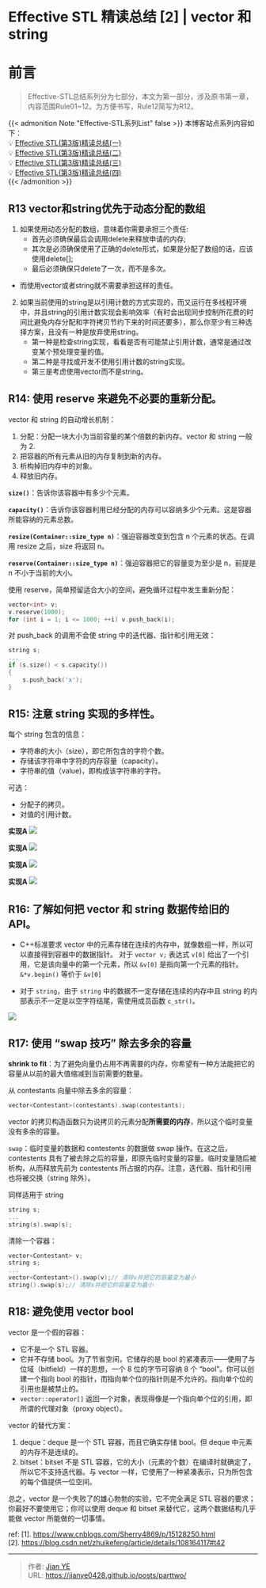 # Effective STL 精读总结 [2] | vector 和 string


# 前言

> Effective-STL总结系列分为七部分，本文为第一部分，涉及原书第一章，内容范围Rule01~12。为方便书写，Rule12简写为R12。

{{< admonition Note "Effective-STL系列List" false >}}
本博客站点系列内容如下：</br>
💡 [Effective STL(第3版)精读总结(一)](https://jianye0428.github.io/posts/partone/)</br>
💡 [Effective STL(第3版)精读总结(二)](https://jianye0428.github.io/posts/parttwo/)</br>
💡 [Effective STL(第3版)精读总结(三)](https://jianye0428.github.io/posts/partthree/)</br>
💡 [Effective STL(第3版)精读总结(四)](https://jianye0428.github.io/posts/partfour/)</br>
{{< /admonition >}}

## R13 vector和string优先于动态分配的数组
1. 如果使用动态分配的数组，意味着你需要承担三个责任:
   - 首先必须确保最后会调用delete来释放申请的内存;
   - 其次是必须确保使用了正确的delete形式，如果是分配了数组的话，应该使用delete[];
   - 最后必须确保只delete了一次，而不是多次。
- 而使用vector或者string就不需要承担这样的责任。

2. 如果当前使用的string是以引用计数的方式实现的，而又运行在多线程环境中，并且string的引用计数实现会影响效率（有时会出现同步控制所花费的时间比避免内存分配和字符拷贝节约下来的时间还要多），那么你至少有三种选择方案，且没有一种是放弃使用string。
   - 第一种是检查string实现，看看是否有可能禁止引用计数，通常是通过改变某个预处理变量的值。
   - 第二种是寻找或开发不使用引用计数的string实现。
   - 第三是考虑使用vector<char>而不是string。

## R14: 使用 reserve 来避免不必要的重新分配。

vector 和 string 的自动增长机制：
  1. 分配：分配一块大小为当前容量的某个倍数的新内存。vector 和 string 一般为 2.
  2. 把容器的所有元素从旧的内存复制到新的内存。
  3. 析构掉旧内存中的对象。
  4. 释放旧内存。

**`size()`**：告诉你该容器中有多少个元素。

**`capacity()`**：告诉你该容器利用已经分配的内存可以容纳多少个元素。这是容器所能容纳的元素总数。

**`resize(Container::size_type n)`**：强迫容器改变到包含 n 个元素的状态。在调用 resize 之后，size 将返回 n。

**`reserve(Container::size_type n)`**：强迫容器把它的容量变为至少是 n，前提是 n 不小于当前的大小。

使用 reserve，简单预留适合大小的空间，避免循环过程中发生重新分配：

```c++
vector<int> v;
v.reserve(1000);
for (int i = 1; i <= 1000; ++i) v.push_back(i);
```

对 push_back 的调用不会使 string 中的迭代器、指针和引用无效：
```c++
string s;
...
if (s.size() < s.capacity())
{
    s.push_back('x');
}
```

## R15: 注意 string 实现的多样性。

每个 string 包含的信息：
- 字符串的大小（size），即它所包含的字符个数。
- 存储该字符串中字符的内存容量（capacity）。
- 字符串的值（value)，即构成该字符串的字符。

可选：
- 分配子的拷贝。
- 对值的引用计数。

**实现A**
![](images/1.png)

**实现A**
![](images/2.png)

**实现A**
![](images/3.png)

**实现A**
![](images/4.png)

## R16: 了解如何把 vector 和 string 数据传给旧的 API。

- C++标准要求 vector 中的元素存储在连续的内存中，就像数组一样，所以可以直接得到容器中的数据指针。
对于 `vector v;` 表达式 `v[0]` 给出了一个引用，它是该向量中的第一个元素，所以 `&v[0]` 是指向第一个元素的指针。
`&*v.begin()` 等价于 `&v[0]`

- 对于 `string`，由于 `string` 中的数据不一定存储在连续的内存中且 string 的内部表示不一定是以空字符结尾，需使用成员函数 `c_str()`。

![](images/5.png)

## R17: 使用 “swap 技巧” 除去多余的容量

**shrink to fit**：为了避免向量仍占用不再需要的内存，你希望有一种方法能把它的容量从以前的最大值缩减到当前需要的数量。

从 contestants 向量中除去多余的容量：

```c++
vector<Contestant>(contestants).swap(contestants);
```
vector 的拷贝构造函数只为说拷贝的元素分配**所需要的内存**，所以这个临时变量没有多余的容量。

`swap`：临时变量的数据和 contestents 的数据做 swap 操作。在这之后，contestents 具有了被去除之后的容量，即原先临时变量的容量。临时变量随后被析构，从而释放先前为 contestents 所占据的内存。注意，迭代器、指针和引用也将被交换（string 除外）。

同样适用于 string
```c++
string s;
...
string(s).swap(s);
```
清除一个容器：

```c++
vector<Contestant> v;
string s;
...
vector<Contestant>().swap(v);// 清除v并把它的容量变为最小
string().swap(s);// 清除s并把它的容量变为最小
```
## R18: 避免使用 vector bool

vector 是一个假的容器：
- 它不是一个 STL 容器。
- 它并不存储 bool。为了节省空间，它储存的是 bool 的紧凑表示——使用了与位域（bitfield）一样的思想，一个 8 位的字节可容纳 8 个 “bool”。你可以创建一个指向 bool 的指针，而指向单个位的指针则是不允许的。指向单个位的引用也是被禁止的。
- `vector::operator[]` 返回一个对象，表现得像是一个指向单个位的引用，即所谓的代理对象（proxy object）。

vector 的替代方案：
  1. deque：deque 是一个 STL 容器，而且它确实存储 bool。但 deque 中元素的内存不是连续的。
  2. bitset：bitset 不是 STL 容器，它的大小（元素的个数）在编译时就确定了，所以它不支持迭代器。与 vector 一样，它使用了一种紧凑表示，只为所包含的每个值提供一位空间。

总之，vector 是一个失败了的雄心勃勃的实验，它不完全满足 STL 容器的要求；你最好不要使用它；你可以使用 deque 和 bitset 来替代它，这两个数据结构几乎能做 vector 所能做的一切事情。

ref:
[1]. https://www.cnblogs.com/Sherry4869/p/15128250.html</br>
[2]. https://blog.csdn.net/zhuikefeng/article/details/108164117#t42


---

> 作者: [Jian YE](https://github.com/jianye0428)  
> URL: https://jianye0428.github.io/posts/parttwo/  

